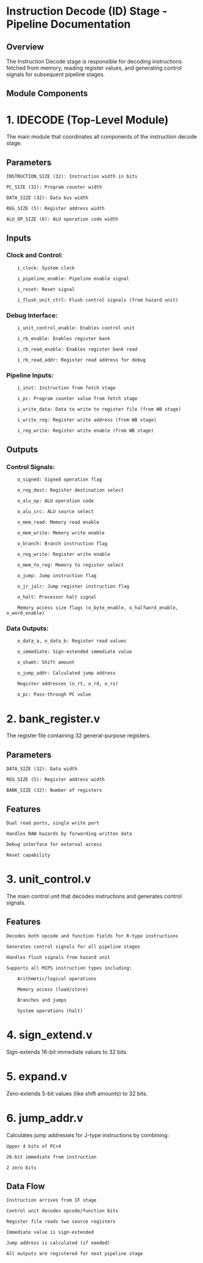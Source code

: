# Instruction Decode (ID) Stage - Pipeline Documentation
## Overview

The Instruction Decode stage is responsible for decoding instructions fetched from memory, reading register values, and generating control signals for subsequent pipeline stages.
## Module Components
# 1. IDECODE (Top-Level Module)

The main module that coordinates all components of the instruction decode stage.
## Parameters

    INSTRUCTION_SIZE (32): Instruction width in bits

    PC_SIZE (32): Program counter width

    DATA_SIZE (32): Data bus width

    REG_SIZE (5): Register address width

    ALU_OP_SIZE (6): ALU operation code width

## Inputs

### Clock and Control:

        i_clock: System clock

        i_pipeline_enable: Pipeline enable signal

        i_reset: Reset signal

        i_flush_unit_ctrl: Flush control signals (from hazard unit)

### Debug Interface:

        i_unit_control_enable: Enables control unit

        i_rb_enable: Enables register bank

        i_rb_read_enable: Enables register bank read

        i_rb_read_addr: Register read address for debug

### Pipeline Inputs:

        i_inst: Instruction from fetch stage

        i_pc: Program counter value from fetch stage

        i_write_data: Data to write to register file (from WB stage)

        i_write_reg: Register write address (from WB stage)

        i_reg_write: Register write enable (from WB stage)

## Outputs

### Control Signals:

        o_signed: Signed operation flag

        o_reg_dest: Register destination select

        o_alu_op: ALU operation code

        o_alu_src: ALU source select

        o_mem_read: Memory read enable

        o_mem_write: Memory write enable

        o_branch: Branch instruction flag

        o_reg_write: Register write enable

        o_mem_to_reg: Memory to register select

        o_jump: Jump instruction flag

        o_jr_jalr: Jump register instruction flag

        o_halt: Processor halt signal

        Memory access size flags (o_byte_enable, o_halfword_enable, o_word_enable)

### Data Outputs:

        o_data_a, o_data_b: Register read values

        o_immediate: Sign-extended immediate value

        o_shamt: Shift amount

        o_jump_addr: Calculated jump address

        Register addresses (o_rt, o_rd, o_rs)

        o_pc: Pass-through PC value

# 2. bank_register.v

The register file containing 32 general-purpose registers.
## Parameters

    DATA_SIZE (32): Data width

    REG_SIZE (5): Register address width

    BANK_SIZE (32): Number of registers

## Features

    Dual read ports, single write port

    Handles RAW hazards by forwarding written data

    Debug interface for external access

    Reset capability

# 3. unit_control.v

The main control unit that decodes instructions and generates control signals.
## Features

    Decodes both opcode and function fields for R-type instructions

    Generates control signals for all pipeline stages

    Handles flush signals from hazard unit

    Supports all MIPS instruction types including:

        Arithmetic/logical operations

        Memory access (load/store)

        Branches and jumps

        System operations (halt)

# 4. sign_extend.v

Sign-extends 16-bit immediate values to 32 bits.
# 5. expand.v

Zero-extends 5-bit values (like shift amounts) to 32 bits.
# 6. jump_addr.v

Calculates jump addresses for J-type instructions by combining:

    Upper 4 bits of PC+4

    26-bit immediate from instruction

    2 zero bits

## Data Flow
 
    Instruction arrives from IF stage

    Control unit decodes opcode/function bits

    Register file reads two source registers

    Immediate value is sign-extended

    Jump address is calculated (if needed)

    All outputs are registered for next pipeline stage